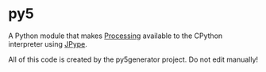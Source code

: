 py5
===

A Python module that makes [Processing](https://github.com/processing/processing) available to the CPython interpreter using [JPype](https://github.com/jpype-project/jpype).

All of this code is created by the py5generator project. Do not edit manually!
